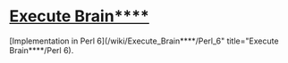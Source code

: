 [1]: http://rosettacode.org/wiki/Execute_Brain****

# [Execute Brain****][1]

[Implementation in Perl 6](/wiki/Execute\_Brain\*\*\*\*/Perl\_6" title="Execute Brain\*\*\*\*/Perl 6).